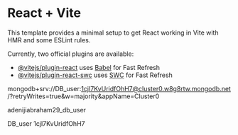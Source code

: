 # React + Vite

This template provides a minimal setup to get React working in Vite with HMR and some ESLint rules.

Currently, two official plugins are available:

- [@vitejs/plugin-react](https://github.com/vitejs/vite-plugin-react/blob/main/packages/plugin-react/README.md) uses [Babel](https://babeljs.io/) for Fast Refresh
- [@vitejs/plugin-react-swc](https://github.com/vitejs/vite-plugin-react-swc) uses [SWC](https://swc.rs/) for Fast Refresh
 
 mongodb+srv://DB_user:1cjI7KvUridfOhH7@cluster0.w8g8rtw.mongodb.net/?retryWrites=true&w=majority&appName=Cluster0

adenijiabraham29_db_user


DB_user
1cjI7KvUridfOhH7